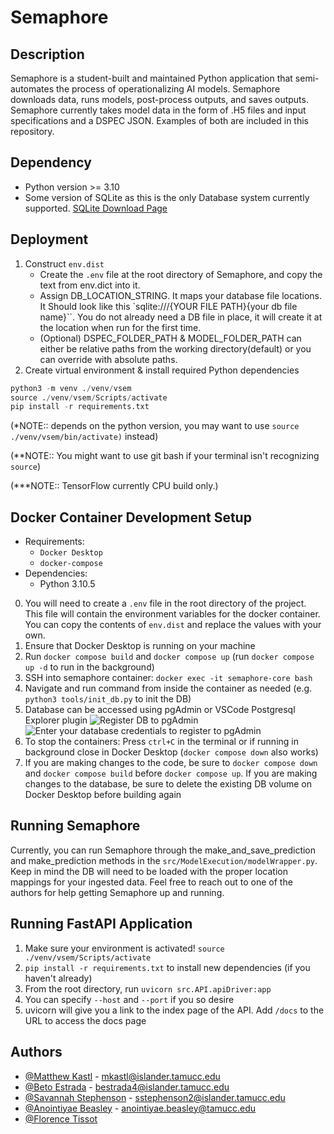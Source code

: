 # Semaphore

## Description

Semaphore is a student-built and maintained Python application that semi-automates the process of operationalizing AI models. Semaphore downloads data, runs models, post-process outputs, and saves outputs. Semaphore currently takes model data in the form of .H5 files and input specifications and a DSPEC JSON. Examples of both are included in this repository.

## Dependency
- Python version >= 3.10
- Some version of SQLite as this is the only Database system currently supported.
[SQLite Download Page](https://www.sqlite.org/download.html)
    
## Deployment

1. Construct `env.dist`    
    - Create the `.env` file at the root directory of Semaphore, and copy the text from env.dict into it.
    - Assign DB_LOCATION_STRING. It maps your database file locations. It Should look like this `sqlite:///{YOUR FILE PATH}{your db file name}``. You do not already need a DB file in place, it will create it at the location when run for the first time.
    - (Optional) DSPEC_FOLDER_PATH & MODEL_FOLDER_PATH can either be relative paths from the working directory(default) or you can override with absolute paths.
2. Create virtual environment & install required Python dependencies
```python
python3 -m venv ./venv/vsem
source ./venv/vsem/Scripts/activate
pip install -r requirements.txt
```
(*NOTE:: depends on the python version, you may want to use `source ./venv/vsem/bin/activate)` instead)

(**NOTE:: You might want to use git bash if your terminal isn't recognizing `source`)

(***NOTE:: TensorFlow currently CPU build only.)

## Docker Container Development Setup
- Requirements:
  - `Docker Desktop`
  - `docker-compose`
- Dependencies:
  - Python 3.10.5

0. You will need to create a `.env` file in the root directory of the project. This file will contain the environment variables for the docker container. You can copy the contents of `env.dist` and replace the values with your own.
1. Ensure that Docker Desktop is running on your machine
2. Run `docker compose build` and `docker compose up` (run `docker compose up -d` to run in the background)
3. SSH into semaphore container: `docker exec -it semaphore-core bash`
4. Navigate and run command from inside the container as needed (e.g. `python3 tools/init_db.py` to init the DB)
5. Database can be accessed using pgAdmin or VSCode Postgresql Explorer plugin
 ![Register DB to pgAdmin](https://user-images.githubusercontent.com/7061990/268778360-2b92cdc0-19dd-48ae-853c-c52876f747d3.png)
 ![Enter your database credentials to register to pgAdmin](https://user-images.githubusercontent.com/7061990/268778380-36b907c7-da08-4ba8-a232-0c7646dfbb82.png)
6. To stop the containers: Press `ctrl+C` in the terminal or if running in background close in Docker Desktop (`docker compose down` also works)
7. If you are making changes to the code, be sure to `docker compose down` and `docker compose build` before `docker compose up`. If you are making changes to the database, be sure to delete the existing DB volume on Docker Desktop before building again


## Running Semaphore
Currently, you can run Semaphore through the make_and_save_prediction and make_prediction methods in the `src/ModelExecution/modelWrapper.py`. Keep in mind the DB will need to be loaded with the proper location mappings for your ingested data. Feel free to reach out to one of the authors for help getting Semaphore up and running.

## Running FastAPI Application
1. Make sure your environment is activated! `source ./venv/vsem/Scripts/activate`
2. `pip install -r requirements.txt` to install new dependencies (if you haven't already)
3. From the root directory, run `uvicorn src.API.apiDriver:app`
4. You can specify `--host` and `--port` if you so desire
5. uvicorn will give you a link to the index page of the API. Add `/docs` to the URL to access the docs page

## Authors
* [@Matthew Kastl](https://github.com/matdenkas) - mkastl@islander.tamucc.edu
* [@Beto Estrada](https://github.com/bestrada33) - bestrada4@islander.tamucc.edu
* [@Savannah Stephenson](https://github.com/lovelysandlonelys) - sstephenson2@islander.tamucc.edu
* [@Anointiyae Beasley](https://github.com/abeasley1722) - anointiyae.beasley@tamucc.edu
* [@Florence Tissot](https://github.com/ccftissot)

